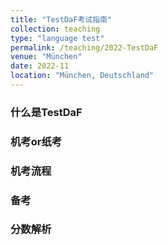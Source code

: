 ```yaml
---
title: "TestDaF考试指南"
collection: teaching
type: "language test"
permalink: /teaching/2022-TestDaF
venue: "München"
date: 2022-11
location: "München, Deutschland"
---
```


### 什么是TestDaF


### 机考or纸考


### 机考流程


### 备考


### 分数解析
